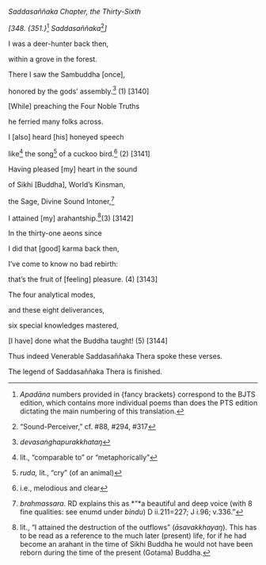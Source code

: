 *Saddasaññaka Chapter, the Thirty-Sixth*

*\[348. {351.}*[^1] *Saddasaññaka*[^2]*\]*

I was a deer-hunter back then,

within a grove in the forest.

There I saw the Sambuddha \[once\],

honored by the gods’ assembly.[^3] (1) \[3140\]

\[While\] preaching the Four Noble Truths

he ferried many folks across.

I \[also\] heard \[his\] honeyed speech

like[^4] the song[^5] of a cuckoo bird.[^6] (2) \[3141\]

Having pleased \[my\] heart in the sound

of Sikhi \[Buddha\], World’s Kinsman,

the Sage, Divine Sound Intoner,[^7]

I attained \[my\] arahantship.[^8](3) \[3142\]

In the thirty-one aeons since

I did that \[good\] karma back then,

I’ve come to know no bad rebirth:

that’s the fruit of \[feeling\] pleasure. (4) \[3143\]

The four analytical modes,

and these eight deliverances,

six special knowledges mastered,

\[I have\] done what the Buddha taught! (5) \[3144\]

Thus indeed Venerable Saddasaññaka Thera spoke these verses.

The legend of Saddasaññaka Thera is finished.

[^1]: *Apadāna* numbers provided in {fancy brackets} correspond to the
    BJTS edition, which contains more individual poems than does the PTS
    edition dictating the main numbering of this translation.

[^2]: “Sound-Perceiver,” cf. \#88, \#294, \#317

[^3]: *devasaṅghapurakkhataŋ*

[^4]: lit., “comparable to” or “metaphorically”

[^5]: *ruda,* lit., “cry” (of an animal)

[^6]: i.e., melodious and clear

[^7]: *brahmassara.* RD explains this as *“*a beautiful and deep voice
    (with 8 fine qualities: see enumd under *bindu*) D ii.211=227; J
    i.96; v.336.”

[^8]: lit., “I attained the destruction of the outflows”
    (*āsavakkhayaŋ*). This has to be read as a reference to the much
    later (present) life, for if he had become an arahant in the time of
    Sikhi Buddha he would not have been reborn during the time of the
    present (Gotama) Buddha.
